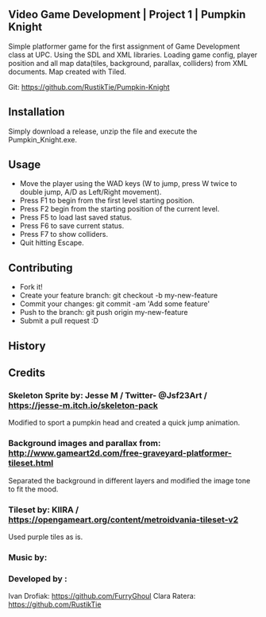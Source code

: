 ## Video Game Development | Project 1 | Pumpkin Knight

Simple platformer game for the first assignment of Game Development class at UPC. Using the SDL and XML libraries. Loading game config, player position and all map data(tiles, background, parallax, colliders) from XML documents. Map created with Tiled.  

Git: https://github.com/RustikTie/Pumpkin-Knight

## Installation

Simply download a release, unzip the file and execute the Pumpkin_Knight.exe.

## Usage

- Move the player using the WAD keys (W to jump, press W twice to double jump, A/D as Left/Right movement).
- Press F1 to begin from the first level starting position. 
- Press F2 begin from the starting position of the current level. 
- Press F5 to load last saved status.
- Press F6 to save current status. 
- Press F7 to show colliders. 
- Quit hitting Escape.

## Contributing
- Fork it!
- Create your feature branch: git checkout -b my-new-feature
- Commit your changes: git commit -am 'Add some feature'
- Push to the branch: git push origin my-new-feature
- Submit a pull request :D

## History

## Credits
### Skeleton Sprite by: Jesse M / Twitter- @Jsf23Art / https://jesse-m.itch.io/skeleton-pack
Modified to sport a pumpkin head and created a quick jump animation. 

### Background images and parallax from: http://www.gameart2d.com/free-graveyard-platformer-tileset.html
Separated the background in different layers and modified the image tone to fit the mood. 

### Tileset by: KIIRA / https://opengameart.org/content/metroidvania-tileset-v2
Used purple tiles as is. 

### Music by: 


### Developed by :
Ivan Drofiak: https://github.com/FurryGhoul
Clara Ratera: https://github.com/RustikTie
